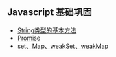 ## Javascript 基础巩固

- [String类型的基本方法](/javascript/String)
- [Promise](/javascript/Promise)
- [set、Map、weakSet、weakMap](/javascript/SetMap)
